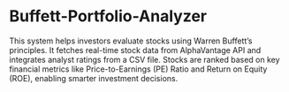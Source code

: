 # Buffett-Portfolio-Analyzer
This system helps investors evaluate stocks using Warren Buffett’s principles. It fetches real-time stock data from AlphaVantage API and integrates analyst ratings from a CSV file. Stocks are ranked based on key financial metrics like Price-to-Earnings (PE) Ratio and Return on Equity (ROE), enabling smarter investment decisions.
